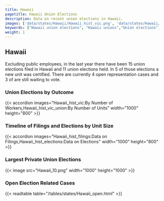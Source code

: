 ```yaml
---
title: Hawaii
pagetitle: Hawaii Union Elections
description: Data on recent union elections in Hawaii.
images: ['data/states/Hawaii/Hawaii_hist_vic.png', 'data/states/Hawaii/Hawaii_hist_size.png', 'data/states/Hawaii/Hawaii_10.png']
keywords: ["Hawaii union elections", "Hawaii unions","Union elections"]
weight: 1
---
```

##  Hawaii

Excluding public employees, in the last year there have been 15 union elections filed in Hawaii and 11 union elections held. In 5 of those elections a new unit was certified. There are currently 4 open representation cases and 3 of are still waiting to vote.

### Union Elections by Outcome
{{< accordion images="Hawaii_hist_vic:By Number of Workers,Hawaii_hist_vic_union:By Number of Units" width="1000" height="800" >}}

### Timeline of Filings and Elections by Unit Size
{{< accordion images="Hawaii_hist_filings:Data on Filings,Hawaii_hist_elections:Data on Elections" width="1000" height="800" >}}

### Largest Private Union Elections
{{< image src="Hawaii_10.png" width="1000" height="1000"  >}}

### Open Election Related Cases
{{< readtable table="/tables/states/Hawaii_open.html" >}}

